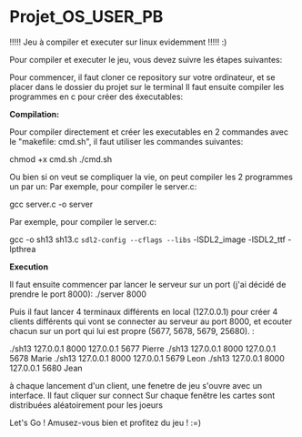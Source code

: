 # Projet_OS_USER_PB

!!!!!   Jeu à compiler et executer sur linux evidemment !!!!!  :)


Pour compiler et executer le jeu, vous devez suivre les étapes suivantes:

Pour commencer, il faut cloner ce repository sur votre ordinateur, et se placer dans le dossier du projet sur le terminal
Il faut ensuite compiler les programmes en c pour créer des éxecutables:

__Compilation:__



Pour compiler directement et créer les executables en 2 commandes avec le "makefile: cmd.sh", il faut utiliser les commandes suivantes:

chmod +x cmd.sh
./cmd.sh

Ou bien si on veut se compliquer la vie, on peut compiler les 2 programmes un par un:
Par exemple, pour compiler le server.c:

gcc server.c -o server




Par exemple, pour compiler le server.c:

gcc -o sh13 sh13.c `sdl2-config --cflags --libs` -lSDL2_image -lSDL2_ttf -lpthrea




__Execution__

Il faut ensuite commencer par lancer le serveur sur un port (j'ai décidé de prendre le port 8000):
./server 8000



Puis il faut lancer 4 terminaux différents en local (127.0.0.1) pour créer 4 clients différents qui vont se connecter au serveur au port 8000, et ecouter chacun sur un port qui lui est propre (5677, 5678, 5679, 25680). :

./sh13 127.0.0.1 8000 127.0.0.1 5677 Pierre
./sh13 127.0.0.1 8000 127.0.0.1 5678 Marie
./sh13 127.0.0.1 8000 127.0.0.1 5679 Leon
./sh13 127.0.0.1 8000 127.0.0.1 5680 Jean



à chaque lancement d'un client, une fenetre de jeu s'ouvre avec un interface. 
Il faut cliquer sur connect
Sur chaque fenêtre les cartes sont distribuées aléatoirement pour les joeurs



Let's Go ! Amusez-vous bien et profitez du jeu !
:=)




